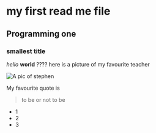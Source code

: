 # my first read me file
## Programming one 
### smallest title 

*hello* **world** ????
here is a picture of my favourite teacher 

![A pic of stephen](https://studysmart.studygroup.com/pluginfile.php/764245/mod_label/intro/image.png)

My favourite quote is
> to be or not to be

- 1
-  2
-  3
  
